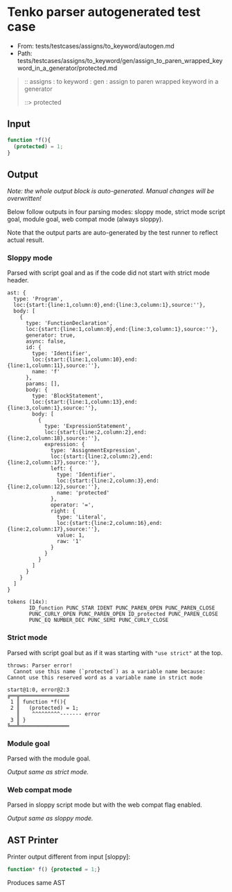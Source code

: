# Tenko parser autogenerated test case

- From: tests/testcases/assigns/to_keyword/autogen.md
- Path: tests/testcases/assigns/to_keyword/gen/assign_to_paren_wrapped_keyword_in_a_generator/protected.md

> :: assigns : to keyword : gen : assign to paren wrapped keyword in a generator
>
> ::> protected

## Input


`````js
function *f(){
  (protected) = 1;
}
`````

## Output

_Note: the whole output block is auto-generated. Manual changes will be overwritten!_

Below follow outputs in four parsing modes: sloppy mode, strict mode script goal, module goal, web compat mode (always sloppy).

Note that the output parts are auto-generated by the test runner to reflect actual result.

### Sloppy mode

Parsed with script goal and as if the code did not start with strict mode header.

`````
ast: {
  type: 'Program',
  loc:{start:{line:1,column:0},end:{line:3,column:1},source:''},
  body: [
    {
      type: 'FunctionDeclaration',
      loc:{start:{line:1,column:0},end:{line:3,column:1},source:''},
      generator: true,
      async: false,
      id: {
        type: 'Identifier',
        loc:{start:{line:1,column:10},end:{line:1,column:11},source:''},
        name: 'f'
      },
      params: [],
      body: {
        type: 'BlockStatement',
        loc:{start:{line:1,column:13},end:{line:3,column:1},source:''},
        body: [
          {
            type: 'ExpressionStatement',
            loc:{start:{line:2,column:2},end:{line:2,column:18},source:''},
            expression: {
              type: 'AssignmentExpression',
              loc:{start:{line:2,column:2},end:{line:2,column:17},source:''},
              left: {
                type: 'Identifier',
                loc:{start:{line:2,column:3},end:{line:2,column:12},source:''},
                name: 'protected'
              },
              operator: '=',
              right: {
                type: 'Literal',
                loc:{start:{line:2,column:16},end:{line:2,column:17},source:''},
                value: 1,
                raw: '1'
              }
            }
          }
        ]
      }
    }
  ]
}

tokens (14x):
       ID_function PUNC_STAR IDENT PUNC_PAREN_OPEN PUNC_PAREN_CLOSE
       PUNC_CURLY_OPEN PUNC_PAREN_OPEN ID_protected PUNC_PAREN_CLOSE
       PUNC_EQ NUMBER_DEC PUNC_SEMI PUNC_CURLY_CLOSE
`````

### Strict mode

Parsed with script goal but as if it was starting with `"use strict"` at the top.

`````
throws: Parser error!
  Cannot use this name (`protected`) as a variable name because: Cannot use this reserved word as a variable name in strict mode

start@1:0, error@2:3
╔══╦════════════════
 1 ║ function *f(){
 2 ║   (protected) = 1;
   ║    ^^^^^^^^^------- error
 3 ║ }
╚══╩════════════════

`````


### Module goal

Parsed with the module goal.

_Output same as strict mode._

### Web compat mode

Parsed in sloppy script mode but with the web compat flag enabled.

_Output same as sloppy mode._

## AST Printer

Printer output different from input [sloppy]:

````js
function* f() {protected = 1;}
````

Produces same AST
